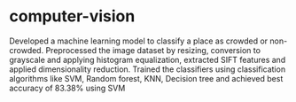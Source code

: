 # computer-vision
Developed a machine learning model to classify a place as crowded or non-crowded.
Preprocessed the image dataset by resizing, conversion to grayscale and applying histogram equalization, extracted SIFT
features and applied dimensionality reduction.
Trained the classifiers using classification algorithms like SVM, Random forest, KNN, Decision tree and achieved best
accuracy of 83.38% using SVM
